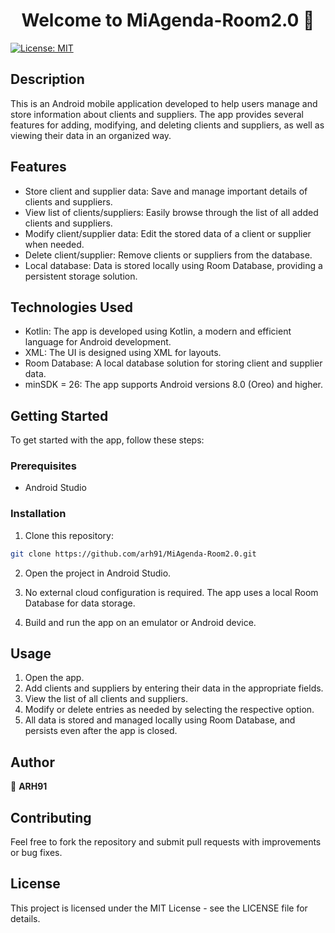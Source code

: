 <h1 align="center">Welcome to MiAgenda-Room2.0 👋</h1>
<p>
  <a href="https://opensource.org/licenses/MIT" target="_blank">
    <img alt="License: MIT " src="https://img.shields.io/badge/License-MIT -yellow.svg" />
  </a>
</p>


## Description
This is an Android mobile application developed to help users manage and store information about clients and suppliers. 
The app provides several features for adding, modifying, and deleting clients and suppliers, as well as viewing their data in an organized way.


## Features
- Store client and supplier data: Save and manage important details of clients and suppliers.
- View list of clients/suppliers: Easily browse through the list of all added clients and suppliers.
- Modify client/supplier data: Edit the stored data of a client or supplier when needed.
- Delete client/supplier: Remove clients or suppliers from the database.
- Local database: Data is stored locally using Room Database, providing a persistent storage solution.


## Technologies Used
- Kotlin: The app is developed using Kotlin, a modern and efficient language for Android development.
- XML: The UI is designed using XML for layouts.
- Room Database: A local database solution for storing client and supplier data.
- minSDK = 26: The app supports Android versions 8.0 (Oreo) and higher.

  
## Getting Started
To get started with the app, follow these steps:

### Prerequisites
- Android Studio

### Installation
1. Clone this repository:

```sh
git clone https://github.com/arh91/MiAgenda-Room2.0.git
```
2. Open the project in Android Studio.

3. No external cloud configuration is required. The app uses a local Room Database for data storage.

4. Build and run the app on an emulator or Android device.

## Usage
1. Open the app.
2. Add clients and suppliers by entering their data in the appropriate fields.
3. View the list of all clients and suppliers.
4. Modify or delete entries as needed by selecting the respective option.
5. All data is stored and managed locally using Room Database, and persists even after the app is closed.


## Author

👤 **ARH91**


## Contributing
Feel free to fork the repository and submit pull requests with improvements or bug fixes.


## License
This project is licensed under the MIT License - see the LICENSE file for details.

